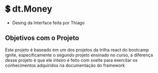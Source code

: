 
# 💲 dt.Money

- Desing da Interface feita por Thiago 


## Objetivos com o Projeto

Este projeto é baseado em um dos projetos da trilha react do bootcamp ignite,
 especificamente o segundo projeto ensinado no curso, a diferença desse projeto é que 
 ele inteiro é feito com svelte para exercitar os conhecimentos adquiridos na documentação do
 framework

